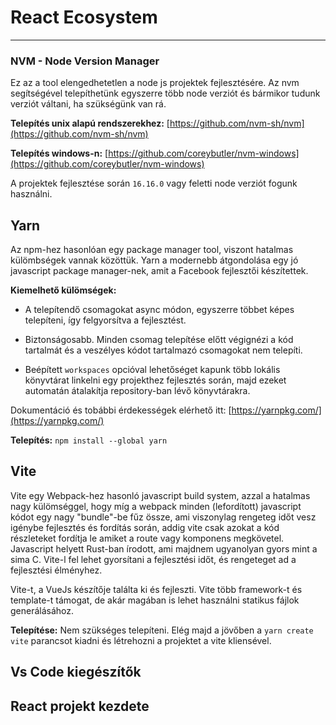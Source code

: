 # React Ecosystem
---

### NVM - Node Version Manager
Ez az a tool elengedhetetlen a node js projektek fejlesztésére. Az nvm segítségével telepíthetünk egyszerre több node verziót és bármikor tudunk verziót váltani, ha szükségünk van rá.

**Telepítés unix alapú rendszerekhez:**
[https://github.com/nvm-sh/nvm](https://github.com/nvm-sh/nvm)

**Telepítés windows-n:**
[https://github.com/coreybutler/nvm-windows](https://github.com/coreybutler/nvm-windows)

A projektek fejlesztése során `16.16.0` vagy feletti node verziót fogunk használni.

## Yarn
Az npm-hez hasonlóan egy package manager tool, viszont hatalmas külömbségek vannak közöttük. Yarn a modernebb átgondolása egy jó javascript package manager-nek, amit a Facebook fejlesztői készítettek.

**Kiemelhető külömségek:**

- A telepítendő csomagokat async módon, egyszerre többet képes telepíteni, így felgyorsítva a fejlesztést.

- Biztonságosabb. Minden csomag telepítése előtt végignézi a kód tartalmát és a veszélyes kódot tartalmazó csomagokat nem telepíti.

- Beépített `workspaces` opcióval lehetőséget kapunk több lokális könyvtárat linkelni egy projekthez fejlesztés során, majd ezeket automatán átalakítja repository-ban lévő könyvtárakra.


Dokumentáció és tobábbi érdekességek elérhető itt: [https://yarnpkg.com/](https://yarnpkg.com/)

**Telepítés:** `npm install --global yarn`

## Vite
Vite egy Webpack-hez hasonló javascript build system, azzal a hatalmas nagy külömséggel, hogy míg a webpack minden (lefordított) javascript kódot egy nagy "bundle"-be fűz össze, ami viszonylag rengeteg időt vesz igénybe fejlesztés és fordítás során, addig vite csak azokat a kód részleteket fordítja le amiket a route vagy komponens megkövetel. Javascript helyett Rust-ban írodott, ami majdnem ugyanolyan gyors mint a sima C. Vite-l fel lehet gyorsítani a fejlesztési időt, és rengeteget ad a fejlesztési élményhez.

Vite-t, a VueJs készítője találta ki és fejleszti. Vite több framework-t és template-t támogat, de akár magában is lehet használni statikus fájlok generálásához.

**Telepítése:** Nem szükséges telepíteni. Elég majd a jövőben a `yarn create vite` parancsot kiadni és létrehozni a projektet a vite kliensével.

## Vs Code kiegészítők
## React projekt kezdete